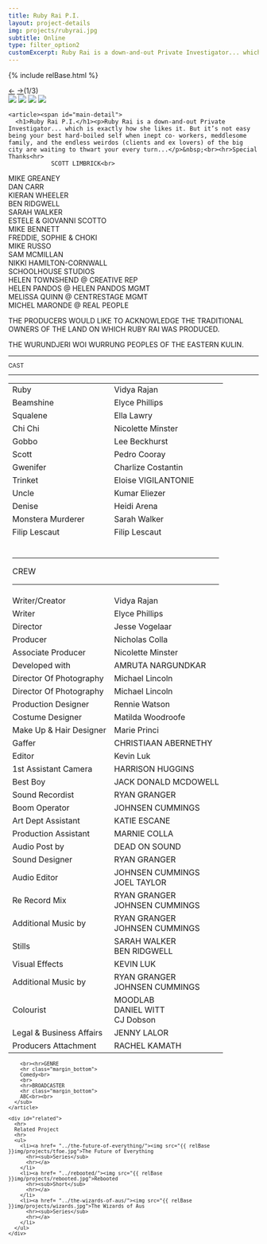 ```yaml
---
title: Ruby Rai P.I.
layout: project-details
img: projects/rubyrai.jpg
subtitle: Online
type: filter_option2
customExcerpt: Ruby Rai is a down-and-out Private Investigator... which is exactly how she likes it. But it’s not easy being your best hard-boiled self when inept co- workers, meddlesome family, and the endless weirdos (clients and ex lovers) of the big city are waiting to thwart your every turn...
---
```


{% include relBase.html %}

  <section id="details">
    <div id="carousel">
      <div id="carousel_controls"><span><a href="#" id="carousel_backward">&larr;</a> <a href="#"
            id="carousel_forward">&rarr;</a></span><span id="pagecount">(1/3)</span></div>
      <div id="carousel_img">
        <img src="{{ relBase }}img/gallery/rubyrai1.jpg" id="img1">
        <img src="{{ relBase }}img/gallery/rubyrai2.jpg" id="img2">
        <img src="{{ relBase }}img/gallery/rubyrai3.jpg" id="img3">
        <img src="{{ relBase }}img/gallery/rubyrai4.jpg" id="img4">
      </div>
    </div>

    <article><span id="main-detail">
      <h1>Ruby Rai P.I.</h1><p>Ruby Rai is a down-and-out Private Investigator... which is exactly how she likes it. But it’s not easy being your best hard-boiled self when inept co- workers, meddlesome family, and the endless weirdos (clients and ex lovers) of the big city are waiting to thwart your every turn...</p>&nbsp;<br><hr>Special Thanks<hr>
                SCOTT LIMBRICK<br>
MIKE GREANEY<br>
DAN CARR<br>
KIERAN WHEELER<br>
BEN RIDGWELL<br>
SARAH WALKER<br>
ESTELE & GIOVANNI SCOTTO<br>
MIKE BENNETT<br>
FREDDIE, SOPHIE & CHOKI<br>
MIKE RUSSO<br>
SAM MCMILLAN<br>
NIKKI HAMILTON-CORNWALL<br>
SCHOOLHOUSE STUDIOS<br>
HELEN TOWNSHEND @ CREATIVE REP<br>
HELEN PANDOS @ HELEN PANDOS MGMT<br>
MELISSA QUINN @ CENTRESTAGE MGMT<br>
MICHEL MARONDE @ REAL PEOPLE<br><p>THE PRODUCERS WOULD LIKE TO ACKNOWLEDGE THE TRADITIONAL OWNERS OF THE LAND ON WHICH RUBY RAI WAS PRODUCED.

THE WURUNDJERI WOI WURRUNG PEOPLES OF THE EASTERN KULIN.

</p>
     
</span>
      <sub>
        <hr>CAST
        <hr class="margin_bottom">
        <table>
          <tr>
            <td>Ruby</td>
            <td>Vidya Rajan</td>
          </tr>
          <tr>
            <td>Beamshine</td>
            <td>Elyce Phillips</td>
          </tr>
          <tr>
            <td>Squalene</td>
            <td>Ella Lawry</td>
          </tr>
          <tr>
            <td>Chi Chi</td>
            <td>Nicolette Minster</td>
          </tr>
          <tr>
            <td>Gobbo</td>
            <td>Lee Beckhurst</td>
          </tr>
          <tr>
            <td>Scott</td>
            <td>Pedro Cooray</td>
          </tr>
          <tr>
            <td>Gwenifer</td>
            <td>Charlize Costantin</td>
          </tr>
          <tr>
            <td>Trinket</td>
            <td>Eloise VIGILANTONIE</td>
          </tr>
          <tr>
            <td>Uncle</td>
            <td>Kumar Eliezer</td>
          </tr>
          <tr>
            <td>Denise</td>
            <td>Heidi Arena</td>
          </tr>
          <tr>
            <td>Monstera Murderer</td>
            <td>Sarah Walker</td>
          </tr>
          <tr>
            <td>Filip Lescaut</td>
            <td>Filip Lescaut</td>
          </tr>
          <tr>
            <td colspan="2">
                <br />
                <hr>CREW<hr>
            </td>
          </tr>
          <tr>
            <td>Writer/Creator</td>
            <td>Vidya Rajan</td>
          </tr>
          <tr>
            <td>Writer</td>
            <td>Elyce Phillips</td>
          </tr>
          <tr>
            <td>Director</td>
            <td>Jesse Vogelaar</td>
          </tr>
          <tr>
            <td>Producer</td>
            <td>Nicholas Colla</td>
          </tr>
          <tr>
            <td>Associate Producer</td>
            <td>Nicolette Minster</td>
          </tr>
          <tr>
            <td>Developed with</td>
            <td>AMRUTA NARGUNDKAR</td>
          </tr>
          <tr>
            <td>Director Of Photography</td>
            <td>Michael Lincoln</td>
          </tr>
          <tr>
            <td>Director Of Photography</td>
            <td>Michael Lincoln</td>
          </tr>
          <tr>
            <td>Production Designer</td>
            <td>Rennie Watson</td>
          </tr>
          <tr>
            <td>Costume Designer</td>
            <td>Matilda Woodroofe<br></td>
          </tr>
          <tr>
            <td>Make Up & Hair Designer</td>
            <td>Marie Princi</td>
          </tr>
          <tr>
            <td>Gaffer</td>
            <td>CHRISTIAAN ABERNETHY</td>
          </tr>
          <tr>
            <td>Editor</td>
            <td>Kevin Luk<br></td>
          </tr>
          <tr>
            <td>1st Assistant Camera</td>
            <td>HARRISON HUGGINS<br></td>
          </tr>
          <tr>
            <td>Best Boy</td>
            <td>JACK DONALD MCDOWELL<br></td>
          </tr>
          <tr>
            <td>Sound Recordist</td>
            <td>RYAN GRANGER<br></td>
          </tr>
          <tr>
            <td>Boom Operator</td>
            <td>JOHNSEN CUMMINGS<br></td>
          </tr>
          <tr>
            <td>Art Dept Assistant</td>
            <td>KATIE ESCANE<br></td>
          </tr>
          <tr>
            <td>Production Assistant</td>
            <td>MARNIE COLLA<br></td>
          </tr>
          <tr>
            <td>Audio Post by</td>
            <td>DEAD ON SOUND<br></td>
          </tr>
          <tr>
            <td>Sound Designer</td>
            <td>RYAN GRANGER<br></td>
          </tr>
          <tr>
            <td>Audio Editor</td>
            <td>JOHNSEN CUMMINGS<br>JOEL TAYLOR</td>
          </tr>
          <tr>
            <td>Re Record Mix</td>
            <td>RYAN GRANGER<br>JOHNSEN CUMMINGS</td>
          </tr>
          <tr>
            <td>Additional Music by</td>
            <td>RYAN GRANGER<br>JOHNSEN CUMMINGS</td>
          </tr>
          <tr>
            <td>Stills</td>
            <td>SARAH WALKER<br>BEN RIDGWELL</td>
          </tr>
          <tr>
            <td>Visual Effects</td>
            <td>KEVIN LUK</td>
          </tr>
          <tr>
            <td>Additional Music by</td>
            <td>RYAN GRANGER<br>JOHNSEN CUMMINGS</td>
          </tr>
          <tr>
            <td>Colourist</td>
            <td>MOODLAB<br>DANIEL WITT<br>CJ Dobson<br></td>
          </tr>
          <tr>
            <td>Legal & Business Affairs</td>
            <td>JENNY LALOR</td>
          </tr>
          <tr>
            <td>Producers Attachment</td>
            <td>RACHEL KAMATH</td>
          </tr>
        </table>

        <br><hr>GENRE
        <hr class="margin_bottom">
        Comedy<br>
        <br>
        <hr>BROADCASTER
        <hr class="margin_bottom">
        ABC<br><br>
      </sub>
    </article>

    <div id="related">
      <hr>
      Related Project
      <hr>
      <ul>
        <li><a href= "../the-future-of-everything/"><img src="{{ relBase }}img/projects/tfoe.jpg">The Future of Everything
          <hr><sub>Series</sub>
          <hr></a>
        </li>
        <li><a href= "../rebooted/"><img src="{{ relBase }}img/projects/rebooted.jpg">Rebooted
          <hr><sub>Short</sub>
          <hr></a>
        </li>
        <li><a href= "../the-wizards-of-aus/"><img src="{{ relBase }}img/projects/wizards.jpg">The Wizards of Aus
          <hr><sub>Series</sub>
          <hr></a>
        </li>
      </ul>
    </div>

  </section>

  <div id="gradient"></div>
